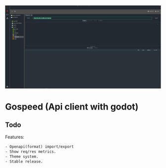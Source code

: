 ![Gospeed a api testing and managment platform made with godot engine](./screenshots/1.jpg)

# Gospeed (Api client with godot)
<!-- 
JSON Configuration File is a plugin for Godot that aims to aid reading user input via a JSON file. Using a JSON file as a way to configure your Godot application would allow your users to share configuration files. Minecraft is a remarkable example that uses JSON files to configure certain aspects of the game, such as block models.

The definition of JSON Schemas inspired this plugin. However, instead of using a JSON file to define the structure of a JSON, it takes a coding approach. This approach has the advantage of allowing more features.

## Code example

When using this plugin, you would be able to set up a configuration file with code like this:
![Code example](./doc/images/code_example.png)
This code would verify that this JSON file is valid:
![Valid JSON](./doc/images/valid_json.png)
And it would also detect multiple errors in this JSON file with a single validation process:
![Incorrect JSON](./doc/images/incorrect_json.png)
Please, check the [documentation](./doc/README.md) to learn how to set up your own JSON configuration file.-->

## Todo 

Features:

    - Openapi(format) import/export
    - Show req/res metrics.
    - Theme system.
    - Stable release.
<!-- 
## Contributing

If you want to contribute with a new kind of property or a new feature, please consider also contributing to the [documentation](./doc/README.md) or adding new tests to the [repository of tests](https://github.com/98teg/JSONConfigFileTests) for this plugin. -->
